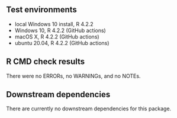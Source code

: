 ## Test environments
* local Windows 10  install, R 4.2.2
* Windows 10, R 4.2.2 (GitHub actions)
* macOS X, R 4.2.2 (GitHub actions)
* ubuntu 20.04, R 4.2.2 (GitHub actions)

## R CMD check results
There were no ERRORs, no WARNINGs, and no NOTEs.

## Downstream dependencies
There are currently no downstream dependencies for this package. 
